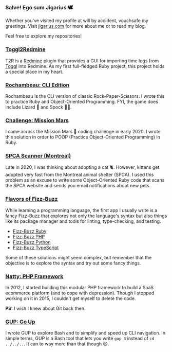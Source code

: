 ### Salve! Ego sum Jigarius 🕊

Whether you've visited my profile at will by accident, vouchsafe my greetings.
Visit [jigarius.com](https://jigarius.com/) for more about me or to read my blog.

Feel free to explore my repositories!

### [Toggl2Redmine](https://github.com/jigarius/toggl2redmine)

T2R is a [Redmine](https://redmine.org/) plugin that provides a GUI for
importing time logs from [Toggl](https://toggl.com/) into Redmine. As my first
full-fledged Ruby project, this project holds a special place in my heart.

### [Rochambeau: CLI Edition](https://github.com/jigarius/rochambeau)

Rochambeau is the CLI version of classic Rock-Paper-Scissors. I wrote this
to practice Ruby and Object-Oriented Programming. FYI, the game does include
Lizard 🦎 and Spock 🖖🏽.

### [Challenge: Mission Mars](https://github.com/jigarius/mission-mars)

I came across the Mission Mars 👾 coding challenge in early 2020. I wrote this
solution in order to POOP (Practice Object-Oriented Programming) in Ruby.

### [SPCA Scanner (Montreal)](https://github.com/jigarius/spca-scanner)

Late in 2020, I was thinking about adopting a cat 🐈. However, kittens get
adopted very fast from the Montreal animal shelter (SPCA). I used this problem
as an excuse to write some Object-Oriented Ruby code that scans the SPCA
website and sends you email notifications about new pets. 

### [Flavors of Fizz-Buzz](https://github.com/jigarius?tab=repositories&q=fizz-buzz)

While learning a programming language, the first app I usually write is a
fancy Fizz-Buzz that explores not only the language's syntax but also things
like its package manager and tools for linting, type-checking, and testing.

  * [Fizz-Buzz Ruby](https://github.com/jigarius/fizz-buzz-ruby)
  * [Fizz-Buzz PHP](https://github.com/jigarius/fizz-buzz-php)
  * [Fizz-Buzz Python](https://github.com/jigarius/fizz-buzz-python)
  * [Fizz-Buzz TypeScript](https://github.com/jigarius/fizz-buzz-typescript)

Some of these solutions might seem complex, but remember that the objective is
to explore the syntax and try out some fancy things.

### [Natty: PHP Framework](https://github.com/jigarius/natty)

In 2012, I started building this modular PHP framework to  build a
SaaS ecommerce platform (and to cope with depression). Though I stopped
working on it in 2015, I couldn't get myself to delete the code.

**PS:** I wish I knew about Git back then.

### [GUP: Go Up](https://github.com/jigarius/gup)

I wrote GUP to explore Bash and to simplify and speed up CLI navigation.
In simple terms, GUP is a Bash tool that lets you write `gup 3` instead of
`cd ../../..`. It can to way more than that though 😉.
